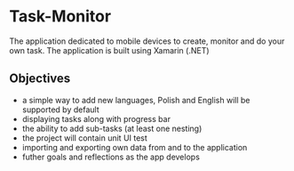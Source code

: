# Task-Monitor
The application dedicated to mobile devices to create, monitor and do your own task. The application is built using Xamarin (.NET)

## Objectives
* a simple way to add new languages, Polish and English will be supported by default
* displaying tasks along with progress bar
* the ability to add sub-tasks (at least one nesting)
* the project will contain unit UI test
* importing and exporting own data from and to the application
* futher goals and reflections as the app develops
